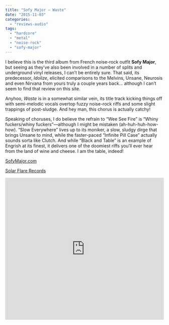 ```yaml
---
title: "Sofy Major – Waste"
date: "2015-11-03"
categories: 
  - "reviews-audio"
tags: 
  - "hardcore"
  - "metal"
  - "noise-rock"
  - "sofy-major"
---
```


I believe this is the third album from French noise-rock outfit **Sofy Major**, but seeing as they’ve also been involved in a number of splits and underground vinyl releases, I can’t be entirely sure. That said, its predecessor, _Idolize_, elicited comparisons to the Melvins, Unsane, Neurosis and even Nirvana from yours truly a couple years back… although I can’t seem to find that review on this site.

Anyhoo, _Waste_ is in a somewhat similar vein, its title track kicking things off with semi-melodic vocals overtop fuzzy noise-rock riffs and some slight trappings of post-sludge. And hey man, this chorus is actually catchy!

Speaking of choruses, I do believe the refrain to “Wee See Fire” is “Whiny fuckers/whiny fuckers”—although I might be mistaken (ah-huh-huh-how-how). “Slow Everywhere” lives up to its moniker, a slow, sludgy dirge that brings Unsane to mind, while the faster-paced “Infinite Pill Case” actually sounds sorta like Clutch. And while “Black and Table” is an example of Engrish at its finest, it delivers one of the doomiest riffs you’ll ever hear from the land of wine and cheese. I am the table, indeed!

[SofyMajor.com](http://www.sofymajor.com/)

[Solar Flare Records](http://shop.solarflarerds.com/products/554748-preorder-sofy-major-waste-12-lp-cd-digital)

<iframe src="https://w.soundcloud.com/player/?url=https%3A//api.soundcloud.com/playlists/119574834&amp;color=ff5500&amp;auto_play=false&amp;hide_related=false&amp;show_comments=true&amp;show_user=true&amp;show_reposts=false" width="100%" height="450" frameborder="no" scrolling="no"></iframe>
